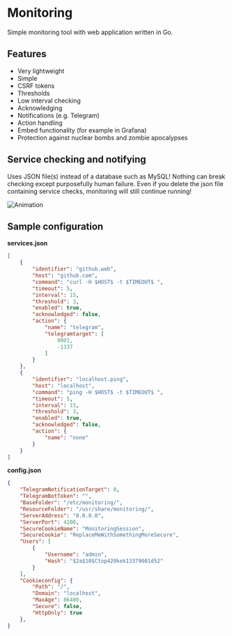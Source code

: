 # Monitoring

Simple monitoring tool with web application written in Go.

## Features

-   Very lightweight
-   Simple
-   CSRF tokens
-   Thresholds
-   Low interval checking
-   Acknowledging
-   Notifications (e.g. Telegram)
-   Action handling
-   Embed functionality (for example in Grafana)
-   Protection against nuclear bombs and zombie apocalypses

## Service checking and notifying

Uses JSON file(s) instead of a database such as MySQL! Nothing can break checking except purposefully human failure. Even if you delete the json file containing service checks, monitoring will still continue running!

![Animation](https://i.imgur.com/7d44ndT.gif)

## Sample configuration

**services.json**

```json
[
    {
        "identifier": "github.web",
        "host": "github.com",
        "command": "curl -H $HOST$ -t $TIMEOUT$ ",
        "timeout": 5,
        "interval": 15,
        "threshold": 3,
        "enabled": true,
        "acknowledged": false,
        "action": {
            "name": "telegram",
            "telegramtarget": [
                9001,
                -1337
            ]
        }
    },
    {
        "identifier": "localhost.ping",
        "host": "localhost",
        "command": "ping -H $HOST$ -t $TIMEOUT$ ",
        "timeout": 5,
        "interval": 15,
        "threshold": 3,
        "enabled": true,
        "acknowledged": false,
        "action": {
            "name": "none"
        }
    }
]
```

**config.json**

```json
{
    "TelegramNotificationTarget": 0,
    "TelegramBotToken": "",
    "BaseFolder": "/etc/monitoring/",
    "ResourceFolder": "/usr/share/monitoring/",
    "ServerAddress": "0.0.0.0",
    "ServerPort": 4200,
    "SecureCookieName": "MonitoringSession",
    "SecureCookie": "ReplaceMeWithSomethingMoreSecure",
    "Users": [
        {
            "Username": "admin",
            "Hash": "$2a$10$Ctop420kek13379001d52"
        }
    ],
    "Cookieconfig": {
        "Path": "/",
        "Domain": "localhost",
        "MaxAge": 86400,
        "Secure": false,
        "HttpOnly": true
    },
}
```
